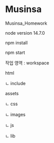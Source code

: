 # Musinsa
Musinsa_Homework


node version 14.7.0

npm install

npm start

작업 영역 : workspace

html

ㄴ include

assets

ㄴ css

ㄴ images

ㄴ js

ㄴ lib

